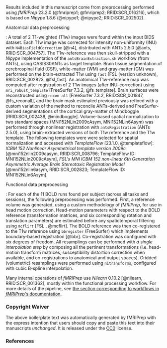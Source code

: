 
Results included in this manuscript come from preprocessing
performed using *fMRIPrep* 23.2.0
(@fmriprep1; @fmriprep2; RRID:SCR_016216),
which is based on *Nipype* 1.8.6
(@nipype1; @nipype2; RRID:SCR_002502).


Anatomical data preprocessing

: A total of 2 T1-weighted (T1w) images were found within the input
BIDS dataset. Each T1w image was corrected for intensity
non-uniformity (INU) with `N4BiasFieldCorrection` [@n4], distributed with ANTs 2.5.0
[@ants, RRID:SCR_004757].
The T1w-reference was then skull-stripped with a *Nipype* implementation of
the `antsBrainExtraction.sh` workflow (from ANTs), using OASIS30ANTs
as target template.
Brain tissue segmentation of cerebrospinal fluid (CSF),
white-matter (WM) and gray-matter (GM) was performed on
the brain-extracted T1w using `fast` [FSL (version unknown), RRID:SCR_002823, @fsl_fast].
An anatomical T1w-reference map was computed after registration of
2 T1w images (after INU-correction) using
`mri_robust_template` [FreeSurfer 7.3.2, @fs_template].
Brain surfaces were reconstructed using `recon-all` [FreeSurfer 7.3.2,
RRID:SCR_001847, @fs_reconall], and the brain mask estimated
previously was refined with a custom variation of the method to reconcile
ANTs-derived and FreeSurfer-derived segmentations of the cortical
gray-matter of Mindboggle [RRID:SCR_002438, @mindboggle].
Volume-based spatial normalization to two standard spaces (MNI152NLin2009cAsym, MNI152NLin6Asym) was performed through
nonlinear registration with `antsRegistration` (ANTs 2.5.0),
using brain-extracted versions of both T1w reference and the T1w template.
The following templates were were selected for spatial normalization
and accessed with *TemplateFlow* [23.1.0, @templateflow]:
*ICBM 152 Nonlinear Asymmetrical template version 2009c* [@mni152nlin2009casym, RRID:SCR_008796; TemplateFlow ID: MNI152NLin2009cAsym], *FSL's MNI ICBM 152 non-linear 6th Generation Asymmetric Average Brain Stereotaxic Registration Model* [@mni152nlin6asym, RRID:SCR_002823; TemplateFlow ID: MNI152NLin6Asym].

Functional data preprocessing

: For each of the 11 BOLD runs found per subject (across all
tasks and sessions), the following preprocessing was performed.
First, a reference volume was generated,
using a custom methodology of *fMRIPrep*, for use in head motion correction.
Head-motion parameters with respect to the BOLD reference
(transformation matrices, and six corresponding rotation and translation
parameters) are estimated before any spatiotemporal filtering using
`mcflirt` [FSL <ver>, @mcflirt].
The BOLD reference was then co-registered to the T1w reference using
`bbregister` (FreeSurfer) which implements boundary-based registration [@bbr].
Co-registration was configured with six degrees of freedom.
All resamplings can be performed with *a single interpolation
step* by composing all the pertinent transformations (i.e. head-motion
transform matrices, susceptibility distortion correction when available,
and co-registrations to anatomical and output spaces).
Gridded (volumetric) resamplings were performed using `nitransforms`,
configured with cubic B-spline interpolation.


Many internal operations of *fMRIPrep* use
*Nilearn* 0.10.2 [@nilearn, RRID:SCR_001362],
mostly within the functional processing workflow.
For more details of the pipeline, see [the section corresponding
to workflows in *fMRIPrep*'s documentation](https://fmriprep.readthedocs.io/en/latest/workflows.html "FMRIPrep's documentation").


### Copyright Waiver

The above boilerplate text was automatically generated by fMRIPrep
with the express intention that users should copy and paste this
text into their manuscripts *unchanged*.
It is released under the [CC0](https://creativecommons.org/publicdomain/zero/1.0/) license.

### References


